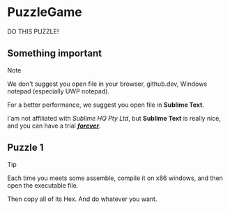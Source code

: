 # PuzzleGame
DO THIS PUZZLE!

## Something important
> [!NOTE]
> We don't suggest you open file in your browser, github.dev, Windows notepad (especially UWP notepad).
>
> For a better performance, we suggest you open file in **Sublime Text**.
>
> I'am not affiliated with *Sublime HQ Pty Ltd*, but **Sublime Text** is really nice, and you can have a trial <u>***forever***</u>.

## Puzzle 1
> [!TIP]
> Each time you meets some assemble, compile it on x86 windows, and then open the executable file.
>
> Then copy all of its Hex. And do whatever you want.
